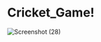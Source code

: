 # Cricket_Game!


![Screenshot (28)](https://github.com/parikajain09/Cricket_Game/assets/150047644/f60eae0f-654a-404e-b963-9ca38f06b6d1)
